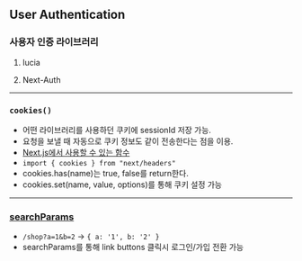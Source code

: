 ## User Authentication

### 사용자 인증 라이브러리

1. lucia

2. Next-Auth

---

### `cookies()`

- 어떤 라이브러리를 사용하던 쿠키에 sessionId 저장 가능.
- 요청을 보낼 때 자동으로 쿠키 정보도 같이 전송한다는 점을 이용.
- [Next.js에서 사용할 수 있는 함수]("https://nextjs.org/docs/app/api-reference/functions/cookies")
- `import { cookies } from "next/headers"`
- cookies.has(name)는 true, false를 return한다.
- cookies.set(name, value, options)를 통해 쿠키 설정 가능

---

### [searchParams]("https://nextjs.org/docs/app/api-reference/file-conventions/page#searchparams-optional")

- `/shop?a=1&b=2` -> `{ a: '1', b: '2' }`
- searchParams를 통해 link buttons 클릭시 로그인/가입 전환 가능
